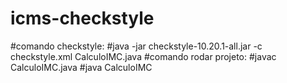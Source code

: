 # icms-checkstyle

#comando checkstyle: 
#java -jar checkstyle-10.20.1-all.jar -c checkstyle.xml CalculoIMC.java
#comando rodar projeto: 
#javac CalculoIMC.java
#java CalculoIMC
